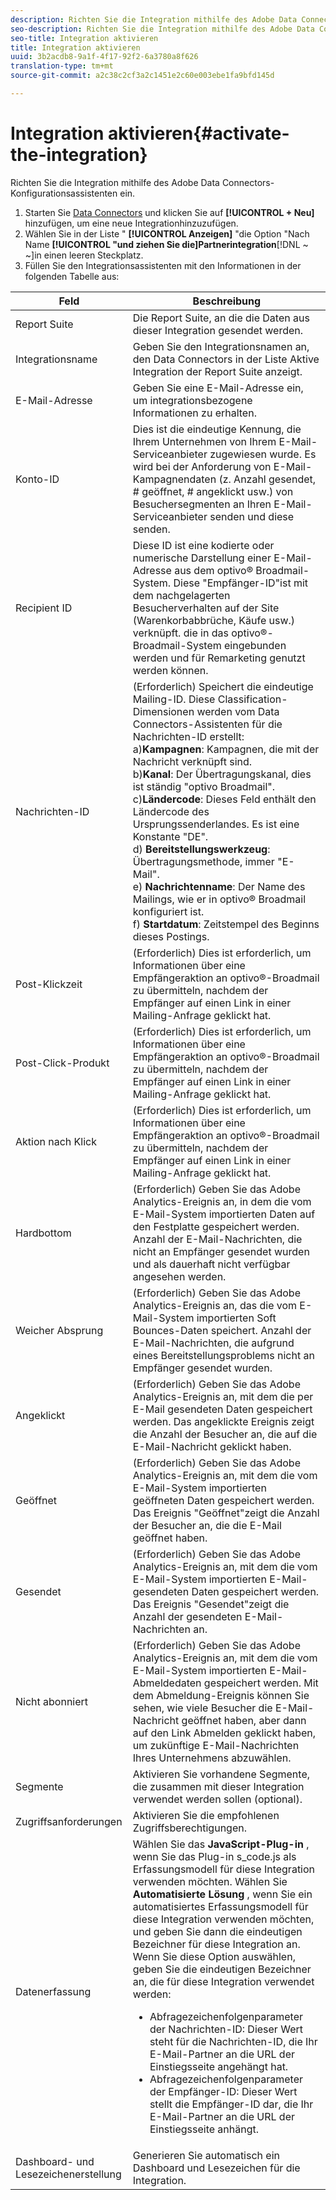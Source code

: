 ```yaml
---
description: Richten Sie die Integration mithilfe des Adobe Data Connectors-Konfigurationsassistenten ein.
seo-description: Richten Sie die Integration mithilfe des Adobe Data Connectors-Konfigurationsassistenten ein.
seo-title: Integration aktivieren
title: Integration aktivieren
uuid: 3b2acdb8-9a1f-4f17-92f2-6a3780a8f626
translation-type: tm+mt
source-git-commit: a2c38c2cf3a2c1451e2c60e003ebe1fa9bfd145d

---
```



# Integration aktivieren{#activate-the-integration}

Richten Sie die Integration mithilfe des Adobe Data Connectors-Konfigurationsassistenten ein.

1. Starten Sie [Data Connectors](https://marketing.adobe.com/resources/help/en_US/genesis/c_overview.html) und klicken Sie auf **[!UICONTROL + Neu]** hinzufügen, um eine neue Integration[](https://marketing.adobe.com/resources/help/en_US/genesis/t_add_integration.html)hinzuzufügen.
1. Wählen Sie in der Liste " **[!UICONTROL Anzeigen]** "die Option "Nach Name **[!UICONTROL "und ziehen Sie die]Partnerintegration**[!DNL ~ ~]in einen leeren Steckplatz.
1. Füllen Sie den Integrationsassistenten mit den Informationen in der folgenden Tabelle aus:

| Feld | Beschreibung |
|--- |--- |
| Report Suite | Die Report Suite, an die die Daten aus dieser Integration gesendet werden. |
| Integrationsname | Geben Sie den Integrationsnamen an, den Data Connectors in der Liste Aktive Integration der Report Suite anzeigt. |
| E-Mail-Adresse | Geben Sie eine E-Mail-Adresse ein, um integrationsbezogene Informationen zu erhalten. |
| Konto-ID | Dies ist die eindeutige Kennung, die Ihrem Unternehmen von Ihrem E-Mail-Serviceanbieter zugewiesen wurde. Es wird bei der Anforderung von E-Mail-Kampagnendaten (z. Anzahl gesendet, # geöffnet, # angeklickt usw.) von Besuchersegmenten an Ihren E-Mail-Serviceanbieter senden und diese senden. |
| Recipient ID | Diese ID ist eine kodierte oder numerische Darstellung einer E-Mail-Adresse aus dem optivo® Broadmail-System. Diese "Empfänger-ID"ist mit dem nachgelagerten Besucherverhalten auf der Site (Warenkorbabbrüche, Käufe usw.) verknüpft. die in das optivo®-Broadmail-System eingebunden werden und für Remarketing genutzt werden können. |
| Nachrichten-ID | (Erforderlich) Speichert die eindeutige Mailing-ID. Diese Classification-Dimensionen werden vom Data Connectors-Assistenten für die Nachrichten-ID erstellt: <br>a)**Kampagnen**: Kampagnen, die mit der Nachricht verknüpft sind. <br>b)**Kanal**: Der Übertragungskanal, dies ist ständig "optivo Broadmail". <br>c)**Ländercode**: Dieses Feld enthält den Ländercode des Ursprungssenderlandes. Es ist eine Konstante "DE". <br>d) **Bereitstellungswerkzeug**: Übertragungsmethode, immer "E-Mail".<br> e) **Nachrichtenname**: Der Name des Mailings, wie er in optivo® Broadmail konfiguriert ist. <br>f) **Startdatum**: Zeitstempel des Beginns dieses Postings. |
| Post-Klickzeit | (Erforderlich) Dies ist erforderlich, um Informationen über eine Empfängeraktion an optivo®-Broadmail zu übermitteln, nachdem der Empfänger auf einen Link in einer Mailing-Anfrage geklickt hat. |
| Post-Click-Produkt | (Erforderlich) Dies ist erforderlich, um Informationen über eine Empfängeraktion an optivo®-Broadmail zu übermitteln, nachdem der Empfänger auf einen Link in einer Mailing-Anfrage geklickt hat. |
| Aktion nach Klick | (Erforderlich) Dies ist erforderlich, um Informationen über eine Empfängeraktion an optivo®-Broadmail zu übermitteln, nachdem der Empfänger auf einen Link in einer Mailing-Anfrage geklickt hat. |
| Hardbottom | (Erforderlich) Geben Sie das Adobe Analytics-Ereignis an, in dem die vom E-Mail-System importierten Daten auf den Festplatte gespeichert werden. Anzahl der E-Mail-Nachrichten, die nicht an Empfänger gesendet wurden und als dauerhaft nicht verfügbar angesehen werden. |
| Weicher Absprung | (Erforderlich) Geben Sie das Adobe Analytics-Ereignis an, das die vom E-Mail-System importierten Soft Bounces-Daten speichert. Anzahl der E-Mail-Nachrichten, die aufgrund eines Bereitstellungsproblems nicht an Empfänger gesendet wurden. |
| Angeklickt | (Erforderlich) Geben Sie das Adobe Analytics-Ereignis an, mit dem die per E-Mail gesendeten Daten gespeichert werden. Das angeklickte Ereignis zeigt die Anzahl der Besucher an, die auf die E-Mail-Nachricht geklickt haben. |
| Geöffnet | (Erforderlich) Geben Sie das Adobe Analytics-Ereignis an, mit dem die vom E-Mail-System importierten geöffneten Daten gespeichert werden. Das Ereignis "Geöffnet"zeigt die Anzahl der Besucher an, die die E-Mail geöffnet haben. |
| Gesendet | (Erforderlich) Geben Sie das Adobe Analytics-Ereignis an, mit dem die vom E-Mail-System importierten E-Mail-gesendeten Daten gespeichert werden. Das Ereignis "Gesendet"zeigt die Anzahl der gesendeten E-Mail-Nachrichten an. |
| Nicht abonniert | (Erforderlich) Geben Sie das Adobe Analytics-Ereignis an, mit dem die vom E-Mail-System importierten E-Mail-Abmeldedaten gespeichert werden. Mit dem Abmeldung-Ereignis können Sie sehen, wie viele Besucher die E-Mail-Nachricht geöffnet haben, aber dann auf den Link Abmelden geklickt haben, um zukünftige E-Mail-Nachrichten Ihres Unternehmens abzuwählen. |
| Segmente | Aktivieren Sie vorhandene Segmente, die zusammen mit dieser Integration verwendet werden sollen (optional). |
|  Zugriffsanforderungen | Aktivieren Sie die empfohlenen Zugriffsberechtigungen. |
| Datenerfassung | Wählen Sie das **JavaScript-Plug-in** , wenn Sie das Plug-in s_code.js als Erfassungsmodell für diese Integration verwenden möchten. Wählen Sie **Automatisierte Lösung** , wenn Sie ein automatisiertes Erfassungsmodell für diese Integration verwenden möchten, und geben Sie dann die eindeutigen Bezeichner für diese Integration an. Wenn Sie diese Option auswählen, geben Sie die eindeutigen Bezeichner an, die für diese Integration verwendet werden:<ul><li>Abfragezeichenfolgenparameter der Nachrichten-ID: Dieser Wert steht für die Nachrichten-ID, die Ihr E-Mail-Partner an die URL der Einstiegsseite angehängt hat.</li><li>Abfragezeichenfolgenparameter der Empfänger-ID: Dieser Wert stellt die Empfänger-ID dar, die Ihr E-Mail-Partner an die URL der Einstiegsseite anhängt.</li></ul> |
| Dashboard- und Lesezeichenerstellung | Generieren Sie automatisch ein Dashboard und Lesezeichen für die Integration. |